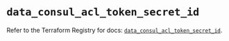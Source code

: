 # `data_consul_acl_token_secret_id`

Refer to the Terraform Registry for docs: [`data_consul_acl_token_secret_id`](https://registry.terraform.io/providers/hashicorp/consul/2.22.0/docs/data-sources/acl_token_secret_id).
